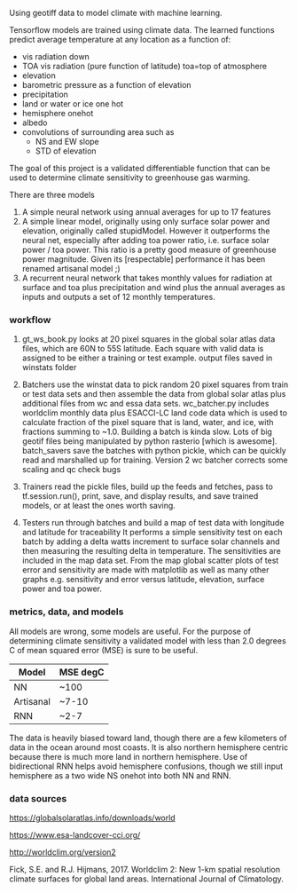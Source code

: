Using geotiff data to model climate with machine learning.

Tensorflow models are trained using climate data. The learned functions predict
average temperature at any location as a function of:

* vis radiation down
* TOA vis radiation (pure function of latitude) toa=top of atmosphere
* elevation
* barometric pressure as a function of elevation
* precipitation
* land or water or ice one hot
* hemisphere onehot
* albedo
* convolutions of surrounding area such as
   * NS and EW slope
   * STD of elevation


The  goal of this project is a validated differentiable function that can be used to determine climate sensitivity to greenhouse gas warming.

There are three models

1. A simple neural network using annual averages for up to 17 features
2. A simple linear model, originally using only surface solar power and elevation, originally called stupidModel.  However it outperforms the neural net, especially after adding toa power ratio, i.e. surface solar power / toa power.  This ratio is a pretty good measure of greenhouse power magnitude. Given its [respectable] performance it has been renamed artisanal model ;)
3. A recurrent neural network that takes monthly values for radiation at surface and toa plus precipitation and wind plus the annual averages as inputs and outputs a set of 12 monthly temperatures.  

### workflow

1. gt_ws_book.py looks at 20 pixel squares in the global solar atlas data files, which are 60N to 55S latitude.  Each square with valid data is assigned to be either a training or test example. output files saved in winstats folder

2. Batchers use the winstat data to  pick random 20 pixel squares from train or test data sets and then assemble the data from global solar atlas plus additional files from wc and essa data sets. wc_batcher.py includes worldclim monthly data  plus ESACCI-LC land code data which is used to calculate fraction of the pixel square that is land, water, and ice, with fractions summing to ~1.0.  Building a batch is kinda slow.  Lots of big geotif files being manipulated by python rasterio [which is awesome].  batch_savers save the batches with python pickle, which can be quickly read and marshalled up for training. Version 2 wc batcher corrects some scaling and qc check bugs

3. Trainers read the pickle files, build up the feeds and fetches, pass to tf.session.run(), print, save, and display results, and save trained models, or at least the ones worth saving. 

4. Testers run through batches and build a map of test data  with longitude and latitude for traceability  It performs a simple sensitivity test on each batch by adding a delta watts increment to surface solar channels and then measuring the resulting delta in temperature. The sensitivities are included in the map data set.  From the map  global scatter plots of test error and sensitivity are made with matplotlib as well as many other graphs  e.g. sensitivity and error versus latitude, elevation, surface power and toa power.

### metrics, data, and models

All models are wrong, some models are useful. For the purpose of determining climate sensitivity a validated model with less than 2.0 degrees C of mean squared error (MSE) is sure to be useful. 

|Model| MSE degC|
|-----|-----------|
|NN       | ~100   |
|Artisanal| ~7-10  |
|RNN      |  ~2-7 |

The data is heavily biased toward land, though there are a few kilometers of data in the ocean around most coasts.  It is also northern hemisphere centric because there is much more land in northern hemisphere.  Use of bidirectional RNN helps avoid hemisphere confusions, though we still input hemisphere as a two wide NS onehot into both NN and RNN.


### data sources 

https://globalsolaratlas.info/downloads/world

https://www.esa-landcover-cci.org/

http://worldclim.org/version2

Fick, S.E. and R.J. Hijmans, 2017. Worldclim 2: New 1-km spatial resolution climate surfaces for global land areas. International Journal of Climatology.



